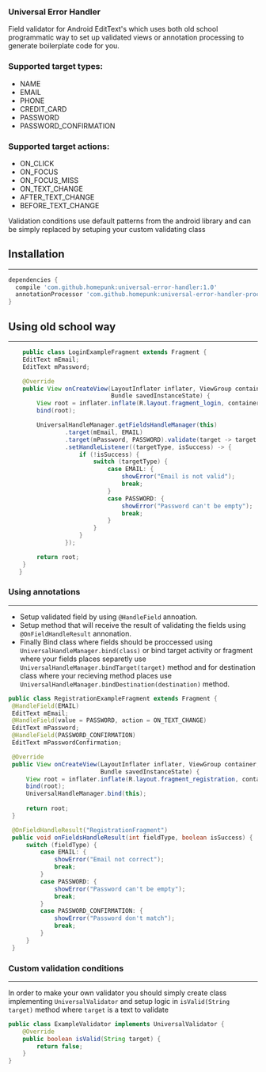 ### Universal Error Handler

Field validator for Android EditText's which uses both old school programmatic way to set up validated views or annotation processing to generate boilerplate code for you.

### Supported target types:
- NAME
- EMAIL
- PHONE
- CREDIT_CARD
- PASSWORD
- PASSWORD_CONFIRMATION

### Supported target actions: 
- ON_CLICK
- ON_FOCUS
- ON_FOCUS_MISS
- ON_TEXT_CHANGE
- AFTER_TEXT_CHANGE
- BEFORE_TEXT_CHANGE

Validation conditions use default patterns from the android library and can be simply replaced by setuping your custom validating class

## Installation
--------

```groovy
dependencies {
  compile 'com.github.homepunk:universal-error-handler:1.0'
  annotationProcessor 'com.github.homepunk:universal-error-handler-proccessor:1.0'
}
```
## Using old school way
--------
```java
    public class LoginExampleFragment extends Fragment {
    EditText mEmail;
    EditText mPassword;

    @Override
    public View onCreateView(LayoutInflater inflater, ViewGroup container,
                             Bundle savedInstanceState) {
        View root = inflater.inflate(R.layout.fragment_login, container, false);
        bind(root);

        UniversalHandleManager.getFieldsHandleManager(this)
                .target(mEmail, EMAIL)
                .target(mPassword, PASSWORD).validate(target -> target.length() > 1)
                .setHandleListener((targetType, isSuccess) -> {
                    if (!isSuccess) {
                        switch (targetType) {
                            case EMAIL: {
                                showError("Email is not valid");
                                break;
                            }
                            case PASSWORD: {
                                showError("Password can't be empty");
                                break;
                            }
                        }
                    }
                });

        return root;
    }
   }
```
### Using annotations
--------
  - Setup validated field by using `@HandleField` annoation.
  - Setup method that will receive the result of validating the fields using `@OnFieldHandleResult` annonation.
  - Finally Bind class where fields should be proccessed using `UniversalHandleManager.bind(class)` or bind target activity or fragment where your fields places separetly use `UniversalHandleManager.bindTarget(target)` method and for destination class where your recieving method places use `UniversalHandleManager.bindDestination(destination)` method.
  
   ```java
  public class RegistrationExampleFragment extends Fragment {
    @HandleField(EMAIL)
    EditText mEmail;
    @HandleField(value = PASSWORD, action = ON_TEXT_CHANGE)
    EditText mPassword;
    @HandleField(PASSWORD_CONFIRMATION)
    EditText mPasswordConfirmation;

    @Override
    public View onCreateView(LayoutInflater inflater, ViewGroup container,
                             Bundle savedInstanceState) {
        View root = inflater.inflate(R.layout.fragment_registration, container, false);
        bind(root);
        UniversalHandleManager.bind(this);
        
        return root;
    }

    @OnFieldHandleResult("RegistrationFragment")
    public void onFieldsHandleResult(int fieldType, boolean isSuccess) {
        switch (fieldType) {
            case EMAIL: {
                showError("Email not correct");
                break;
            }
            case PASSWORD: {
                showError("Password can't be empty");
                break;
            }
            case PASSWORD_CONFIRMATION: {
                showError("Password don't match");
                break;
            }
        }
    }
```
### Custom validation conditions
------
In order to make your own validator you should simply create class implementing `UniversalValidator` and setup logic in `isValid(String target)` method where `target` is a text to validate
```java
public class ExampleValidator implements UniversalValidator {
    @Override
    public boolean isValid(String target) {
        return false;
    }
}
```
